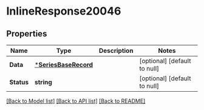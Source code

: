 # InlineResponse20046

## Properties
Name | Type | Description | Notes
------------ | ------------- | ------------- | -------------
**Data** | [***SeriesBaseRecord**](SeriesBaseRecord.md) |  | [optional] [default to null]
**Status** | **string** |  | [optional] [default to null]

[[Back to Model list]](../README.md#documentation-for-models) [[Back to API list]](../README.md#documentation-for-api-endpoints) [[Back to README]](../README.md)

